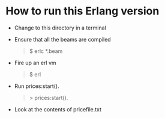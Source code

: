 How to run this Erlang version
==============================

*   Change to this directory in a terminal

*   Ensure that all the beams are compiled

    > $ erlc *.beam

*   Fire up an erl vm

    > $ erl

*   Run prices:start().

    > \> prices:start().

*   Look at the contents of pricefile.txt
